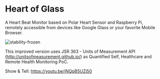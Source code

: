 Heart of Glass
==============

A Heart Beat Monitor based on Polar Heart Sensor and Raspberry Pi, 
remotely accessible from devices like Google Glass or your favorite Mobile Browser.

![stability-frozen](https://img.shields.io/badge/stability-frozen-brightgreen.svg)

This improved version uses JSR 363 - Units of Measurement API (http://unitsofmeasurement.github.io/) as Quantified Self, Healthcare and Remote Health Monitoring PoC.

Show & Tell: https://youtu.be/jNQpB5UZi50
